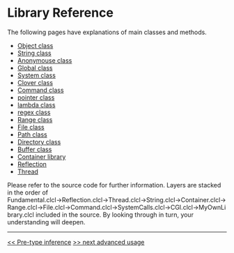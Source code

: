 # Library Reference

The following pages have explanations of main classes and methods.

* [Object class](object-en)
* [String class](string-en)
* [Anonymouse class](anonymous-en)
* [Global class](global-en)
* [System class](system-en)
* [Clover class](clover-en)
* [Command class](command-en)
* [pointer class](pointer-en)
* [lambda class](lambda-en)
* [regex class](regex-en)
* [Range class](Range-en)
* [File class](file-en)
* [Path class](path-en)
* [Directory class](directory-en)
* [Buffer class](buffer-en)
* [Container library](collection-en)
* [Reflection](reflection-en)
* [Thread](thread-en)

Please refer to the source code for further information.
Layers are stacked in the order of Fundamental.clcl→Reflection.clcl→Thread.clcl→String.clcl→Container.clcl→Range.clcl→File.clcl→Command.clcl→SystemCalls.clcl→CGI.clcl→MyOwnLibrary.clcl included in the source. By looking through in turn, your understanding will deepen.

----

[<< Pre-type inference](typing-en) [>> next advanced usage](usage2-en)
